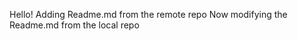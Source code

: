 Hello! Adding Readme.md from the remote repo
Now modifying the Readme.md from the local repo         